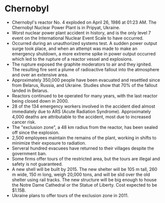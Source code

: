 Chernobyl
=========

* Chernobyl's reactor No. 4 exploded on April 26, 1986 at 01:23 AM. The Chernobyl Nuclear Power Plant is in Pripyat, Ukraine.
* Worst nuclear power plant accident in history, and is the only level 7 event on the International Nuclear Event Scale to have occurred.
* Occurred during an unauthorized systems test. A sudden power output surge took place, and when an attempt was made to make an emergency shutdown, a more extreme spike in power output occurred which led to the rupture of a reactor vessel and explosions.
* The rupture exposed the graphite moderators to air and they ignited. The resulting fire sent a plume of radioactive fallout into the atmosphere and over an extensive area.
* Approximately 350,000 people have been evacuated and resettled since from Belarus, Russia, and Ukraine. Studies show that 70% of the fallout landed in Belarus.
* Reactors continued to be operated for many years, with the last reactor being closed down in 2000.
* 28 of the 134 emergency workers involved in the accident died almost immediately due to ARS (Acute Radiation Syndrome). Approximately 4,000 deaths are attributable to the accident, most due to increased cancer risk.
* The "exclusion zone", a 48 km radius from the reactor, has been sealed off since the explosion.
* 2,500 employees maintain the remains of the plant, working in shifts to minimize their exposure to radiation.
* Serveral hundred evacuees have returned to their villages despite the government ban.
* Some firms offer tours of the restricted area, but the tours are illegal and safety is not guaranteed.
* A new shell will be built by 2015. The new shelter will be 105 m tall, 260 m wide, 150 m long, weigh 20,000 tons, and will be slid over the old shelter using rail tracks. The new structure will be big enough to house the Notre Dame Cathedral or the Statue of Liberty. Cost expected to be $1.15B.
* Ukraine plans to offer tours of the exclusion zone in 2011.

